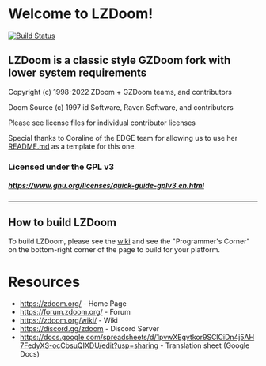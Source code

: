 # Welcome to LZDoom!

[![Build Status](https://github.com/drfrag666/gzdoom/workflows/Continuous%20Integration/badge.svg)](https://github.com/drfrag666/gzdoom/actions?query=workflow%3A%22Continuous+Integration%22)

## LZDoom is a classic style GZDoom fork with lower system requirements

Copyright (c) 1998-2022 ZDoom + GZDoom teams, and contributors

Doom Source (c) 1997 id Software, Raven Software, and contributors

Please see license files for individual contributor licenses

Special thanks to Coraline of the EDGE team for allowing us to use her [README.md](https://github.com/3dfxdev/EDGE/blob/master/README.md) as a template for this one.

### Licensed under the GPL v3
##### https://www.gnu.org/licenses/quick-guide-gplv3.en.html
---

## How to build LZDoom

To build LZDoom, please see the [wiki](https://zdoom.org/wiki/) and see the "Programmer's Corner" on the bottom-right corner of the page to build for your platform.

# Resources
- https://zdoom.org/ - Home Page
- https://forum.zdoom.org/ - Forum
- https://zdoom.org/wiki/ - Wiki
- https://discord.gg/zdoom - Discord Server
- https://docs.google.com/spreadsheets/d/1pvwXEgytkor9SClCiDn4j5AH7FedyXS-ocCbsuQIXDU/edit?usp=sharing - Translation sheet (Google Docs)
